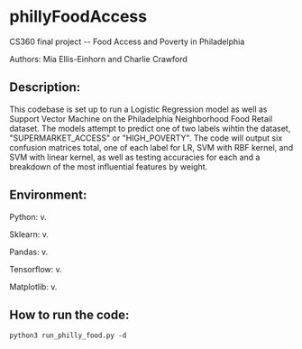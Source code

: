 # phillyFoodAccess
CS360 final project -- Food Access and Poverty in Philadelphia 

Authors: Mia Ellis-Einhorn and Charlie Crawford

## Description:
This codebase is set up to run a Logistic Regression model as well as Support Vector Machine on the Philadelphia Neighborhood Food Retail dataset. The models attempt to predict one of two labels wihtin the dataset, "SUPERMARKET_ACCESS" or "HIGH_POVERTY". The code will output six confusion matrices total, one of each label for LR, SVM with RBF kernel, and SVM with linear kernel, as well as testing accuracies for each and a breakdown of the most influential features by weight. 

## Environment:
Python: v.

Sklearn: v.

Pandas: v.

Tensorflow: v. 

Matplotlib: v. 

## How to run the code:

```
python3 run_philly_food.py -d 
```

